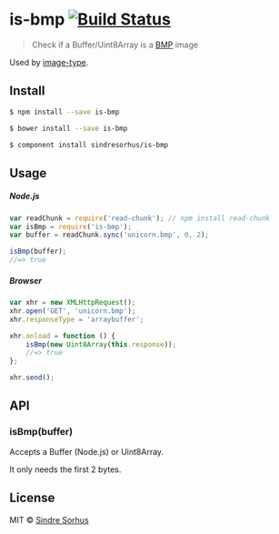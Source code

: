 # is-bmp [![Build Status](https://travis-ci.org/sindresorhus/is-bmp.svg?branch=master)](https://travis-ci.org/sindresorhus/is-bmp)

> Check if a Buffer/Uint8Array is a [BMP](http://en.wikipedia.org/wiki/BMP_file_format) image

Used by [image-type](https://github.com/sindresorhus/image-type).


## Install

```sh
$ npm install --save is-bmp
```

```sh
$ bower install --save is-bmp
```

```sh
$ component install sindresorhus/is-bmp
```


## Usage

##### Node.js

```js
var readChunk = require('read-chunk'); // npm install read-chunk
var isBmp = require('is-bmp');
var buffer = readChunk.sync('unicorn.bmp', 0, 2);

isBmp(buffer);
//=> true
```

##### Browser

```js
var xhr = new XMLHttpRequest();
xhr.open('GET', 'unicorn.bmp');
xhr.responseType = 'arraybuffer';

xhr.onload = function () {
	isBmp(new Uint8Array(this.response));
	//=> true
};

xhr.send();
```


## API

### isBmp(buffer)

Accepts a Buffer (Node.js) or Uint8Array.

It only needs the first 2 bytes.


## License

MIT © [Sindre Sorhus](http://sindresorhus.com)
